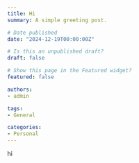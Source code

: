 ```yaml
---
title: Hi
summary: A simple greeting post.

# Date published
date: "2024-12-19T00:00:00Z"

# Is this an unpublished draft?
draft: false

# Show this page in the Featured widget?
featured: false

authors:
- admin

tags:
- General

categories:
- Personal
---
```


hi 